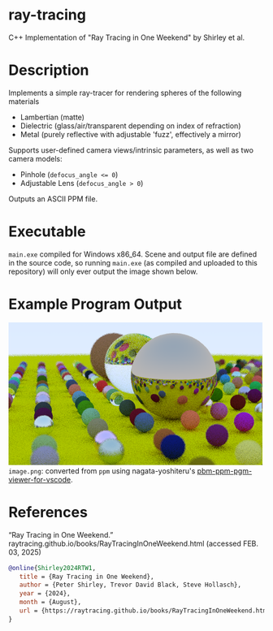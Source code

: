 # ray-tracing
C++ Implementation of "Ray Tracing in One Weekend" by Shirley et al.

# Description
Implements a simple ray-tracer for rendering spheres of the following materials
- Lambertian (matte)
- Dielectric (glass/air/transparent depending on index of refraction)
- Metal (purely reflective with adjustable 'fuzz', effectively a mirror)

Supports user-defined camera views/intrinsic parameters, as well as two camera models:
- Pinhole (`defocus_angle <= 0`)
- Adjustable Lens (`defocus_angle > 0`)

Outputs an ASCII PPM file.

# Executable
`main.exe` compiled for Windows x86_64. Scene and output file are defined in the source code, so running `main.exe` (as compiled and uploaded to this repository) will only ever output the image shown below.

# Example Program Output
![](image.png)
`image.png`: converted from `ppm` using nagata-yoshiteru's [pbm-ppm-pgm-viewer-for-vscode](https://github.com/nagata-yoshiteru/pbm-ppm-pgm-viewer-for-vscode).

# References
“Ray Tracing in One Weekend.” raytracing.github.io/books/RayTracingInOneWeekend.html
(accessed FEB. 03, 2025)

```bibtex
@online{Shirley2024RTW1,
   title = {Ray Tracing in One Weekend},
   author = {Peter Shirley, Trevor David Black, Steve Hollasch},
   year = {2024},
   month = {August},
   url = {https://raytracing.github.io/books/RayTracingInOneWeekend.html}
}
```